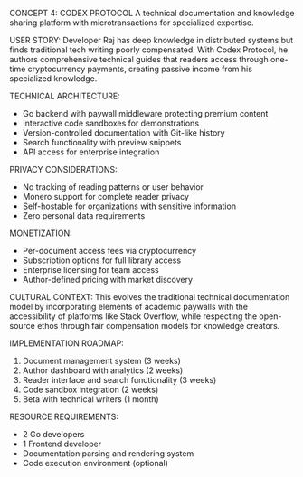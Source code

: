 CONCEPT 4: CODEX PROTOCOL
A technical documentation and knowledge sharing platform with microtransactions for specialized expertise.

USER STORY:
Developer Raj has deep knowledge in distributed systems but finds traditional tech writing poorly compensated. With Codex Protocol, he authors comprehensive technical guides that readers access through one-time cryptocurrency payments, creating passive income from his specialized knowledge.

TECHNICAL ARCHITECTURE:
- Go backend with paywall middleware protecting premium content
- Interactive code sandboxes for demonstrations
- Version-controlled documentation with Git-like history
- Search functionality with preview snippets
- API access for enterprise integration

PRIVACY CONSIDERATIONS:
- No tracking of reading patterns or user behavior
- Monero support for complete reader privacy
- Self-hostable for organizations with sensitive information
- Zero personal data requirements

MONETIZATION:
- Per-document access fees via cryptocurrency
- Subscription options for full library access
- Enterprise licensing for team access
- Author-defined pricing with market discovery

CULTURAL CONTEXT:
This evolves the traditional technical documentation model by incorporating elements of academic paywalls with the accessibility of platforms like Stack Overflow, while respecting the open-source ethos through fair compensation models for knowledge creators.

IMPLEMENTATION ROADMAP:
1. Document management system (3 weeks)
2. Author dashboard with analytics (2 weeks)
3. Reader interface and search functionality (3 weeks)
4. Code sandbox integration (2 weeks)
5. Beta with technical writers (1 month)

RESOURCE REQUIREMENTS:
- 2 Go developers
- 1 Frontend developer
- Documentation parsing and rendering system
- Code execution environment (optional)